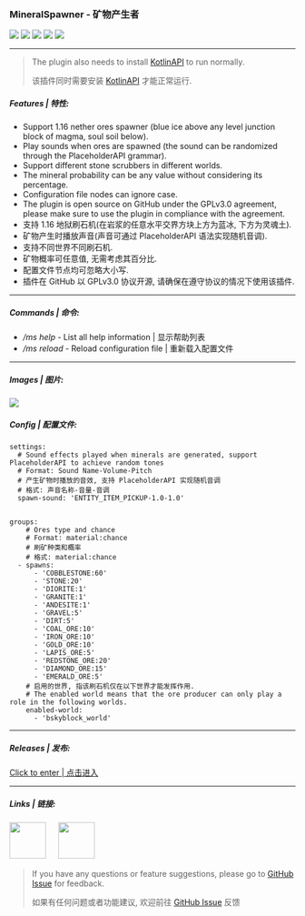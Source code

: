 ### MineralSpawner *-* 矿物产生者
<img src="https://img.shields.io/github/license/Score2/MineralSpawner?color=blue&style=for-the-badge">
<img src="https://img.shields.io/github/downloads/Score2/MineralSpawner/total?color=green&style=for-the-badge">
<img src="https://img.shields.io/github/v/release/Score2/MineralSpawner?color=purple&style=for-the-badge">
<img src="https://img.shields.io/github/issues/Score2/MineralSpawner?style=for-the-badge">
<img src="https://img.shields.io/github/issues-pr/Score2/MineralSpawner?style=for-the-badge">

***
> The plugin also needs to install [KotlinAPI](https://www.mcbbs.net/thread-1080136-1-1.html) to run normally.
>
> 该插件同时需要安装 [KotlinAPI](https://www.mcbbs.net/thread-1080136-1-1.html) 才能正常运行.
##### Features | 特性:
* Support 1.16 nether ores spawner (blue ice above any level junction block of magma, soul soil below).
* Play sounds when ores are spawned (the sound can be randomized through the PlaceholderAPI grammar).
* Support different stone scrubbers in different worlds.
* The mineral probability can be any value without considering its percentage.
* Configuration file nodes can ignore case.
* The plugin is open source on GitHub under the GPLv3.0 agreement, please make sure to use the plugin in compliance with the agreement.
* 支持 1.16 地狱刷石机(在岩浆的任意水平交界方块上方为蓝冰, 下方为灵魂土).
* 矿物产生时播放声音(声音可通过 PlaceholderAPI 语法实现随机音调).
* 支持不同世界不同刷石机.
* 矿物概率可任意值, 无需考虑其百分比.
* 配置文件节点均可忽略大小写.
* 插件在 GitHub 以 GPLv3.0 协议开源, 请确保在遵守协议的情况下使用该插件.

***

##### Commands | 命令:
* */ms help* - List all help information | 显示帮助列表
* */ms reload* - Reload configuration file | 重新载入配置文件

***

##### Images | 图片:
<img src="http://mc3.roselle.vip:602/plugins/mineralspawner/images/1.jpg"/>


##### Config | 配置文件:
```
settings:
  # Sound effects played when minerals are generated, support PlaceholderAPI to achieve random tones
  # Format: Sound Name-Volume-Pitch
  # 产生矿物时播放的音效, 支持 PlaceholderAPI 实现随机音调
  # 格式: 声音名称-音量-音调
  spawn-sound: 'ENTITY_ITEM_PICKUP-1.0-1.0'


groups:
    # Ores type and chance
    # Format: material:chance
    # 刷矿种类和概率
    # 格式: material:chance
  - spawns:
      - 'COBBLESTONE:60'
      - 'STONE:20'
      - 'DIORITE:1'
      - 'GRANITE:1'
      - 'ANDESITE:1'
      - 'GRAVEL:5'
      - 'DIRT:5'
      - 'COAL_ORE:10'
      - 'IRON_ORE:10'
      - 'GOLD_ORE:10'
      - 'LAPIS_ORE:5'
      - 'REDSTONE_ORE:20'
      - 'DIAMOND_ORE:15'
      - 'EMERALD_ORE:5'
    # 启用的世界, 指该刷石机仅在以下世界才能发挥作用.
    # The enabled world means that the ore producer can only play a role in the following worlds.
    enabled-world:
      - 'bskyblock_world'
```

***
##### Releases | 发布:
[Click to enter | 点击进入](https://github.com/Score2/MineralSpawner/releases)

***
##### Links | 链接:
[<img src="http://mc3.roselle.vip:602/icons/github.svg" width="64" height="64"/>](https://github.com/Score2/MineralSpawner) 　
[<img src="http://mc3.roselle.vip:602/icons/wiki.svg" width="64" height="64"/>](https://github.com/Score2/MineralSpawner/wiki) 　

> If you have any questions or feature suggestions, please go to [GitHub Issue](https://github.com/Score2/MineralSpawner/issues) for feedback.
>
> 如果有任何问题或者功能建议, 欢迎前往 [GitHub Issue](https://github.com/Score2/MineralSpawner/issues) 反馈